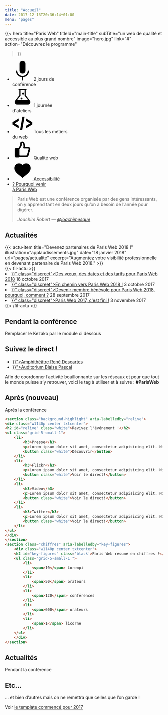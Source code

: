```yaml
---
title: "Accueil"
date: 2017-12-13T20:36:14+01:00
menu: "pages"
---
```


{{< hero
    title="Paris Web"
    titleId="main-title"
    subTitle="un web de qualité et accessible au plus grand nombre"
    image="hero.jpg"
    link="#"
    action="Découvrez le programme"
>}}

<section class="content">
  <ul class="inline-list inline-list--full kezako">
    <li>
        <span class="social-link social-link--big">
            <svg role="img" aria-hidden="true" class="icon" viewBox="0 0 64 64" width="64" height="64" xmlns="http://www.w3.org/2000/svg" xmlns:xlink="http://www.w3.org/1999/xlink">
                <path d="M29.935 52.278C19.333 51.216 11 42.263 11 31.45h4.029c0 9.31 7.66 16.927 17.021 16.927 9.34 0 16.921-7.594 16.921-16.927H53c0 10.895-8.362 19.879-19.036 20.847V63h-4.029V52.278zM41.518 9.415V31.45c0 5.308-4.13 9.415-9.468 9.415s-9.467-4.107-9.467-9.415V9.415C22.583 4.107 26.713 0 32.05 0c5.338 0 9.468 4.107 9.468 9.415z"/>
            </svg>
            2&nbsp;jours&nbsp;de<br />conférence
        </span>
    </li>
    <li>
        <span class="social-link social-link--big">
            <svg role="img" aria-hidden="true" class="icon" viewBox="0 0 64 64" width="64" height="64" xmlns="http://www.w3.org/2000/svg" xmlns:xlink="http://www.w3.org/1999/xlink">
                <path d="M55.385 43.173L42.389 26.406V9.96h2.406V6.35H19.524v3.61h2.407v16.446L8.935 43.173a8.097 8.097 0 0 0-1.685 4.974c0 4.413 3.61 8.103 8.103 8.103h33.694c4.413 0 8.103-3.61 8.103-8.103 0-1.845-.642-3.61-1.765-4.974zM25.622 27.69V9.96h13.156v17.73l10.51 13.478H15.112l10.51-13.478zm8.343-3.37a3.209 3.209 0 1 0 0-6.418 3.209 3.209 0 0 0 0 6.418zm-5.134 15.404a2.888 2.888 0 1 0 0-5.777 2.888 2.888 0 0 0 0 5.777z"/>
            </svg>
            1&nbsp;journée<br />d'ateliers
        </span>
    </li>
    <li>
        <span class="social-link social-link--big">
            <svg role="img" aria-hidden="true" class="icon" viewBox="0 0 64 64" width="64" height="64" xmlns="http://www.w3.org/2000/svg" xmlns:xlink="http://www.w3.org/1999/xlink">
                <path d="M24.4 53.2l7.2-42h6.9l-7.4 42h-6.7zM0 36.1v-7.4l19.8-11.9v7.9L7 32.3 19.8 40v8L0 36.1zm63.3-7.4v7.4L43.5 48v-7.9l12.8-7.6-12.8-7.7v-8l19.8 11.9z" />
            </svg>
            Tous&nbsp;les&nbsp;métiers<br />du&nbsp;web
        </span>
    </li>
    <li>
        <span class="social-link social-link--big">
            <svg role="img" aria-hidden="true" class="icon" viewBox="0 0 64 64" width="64" height="64" xmlns="http://www.w3.org/2000/svg" xmlns:xlink="http://www.w3.org/1999/xlink">
                <path d="M56.236 33.315c.891-2.106.729-4.537-.567-6.482-1.297-1.944-3.485-3.079-5.753-2.998-1.459.081-2.917.081-4.862.081h-5.266c.08-.243.161-.567.161-.81.892-3.89-2.187-12.56-2.187-12.64-.81-1.945-2.35-3.16-4.7-3.646-.567-.081-1.053-.163-1.62-.163h-.163c-2.268 0-4.132.81-5.51 2.35-.729.81-1.134 1.783-1.053 2.917v2.026c0 1.053 0 2.188.081 3.322 0 .486-.08.972-.405 1.54-1.783 3.403-3.322 5.834-5.024 7.94-.162.162-.243.324-.405.486h-7.211c-1.054 0-4.457.406-4.457 5.186v20.338c0 4.78 3.566 4.78 4.78 4.78h6.97c1.459-.08 2.593-.729 3.322-1.701a6.907 6.907 0 0 0 1.864.243h19.69c2.511 0 4.78-1.053 6.32-2.917 1.377-1.702 2.106-3.89 1.863-6.158 1.378-1.702 1.945-3.727 1.54-5.834 1.458-1.783 2.026-3.89 1.54-5.915.08-.081.08-.162.161-.162.325-.648.649-1.215.892-1.783zm-4.457-1.863c-.08.243-.243.486-.486.81-.081.162-.243.324-.405.486l-.324.324c-.405.405-.567.973-.567 1.54 0 .243-.081.73.243 1.296.324.73.405 1.378-.486 2.35-.973 1.053-1.297 2.269-.973 3.646.243.892 0 1.54-.648 2.188-.81.891-1.134 1.945-.972 3.079.162 1.053-.081 2.026-.73 2.755-.648.73-1.54 1.134-2.592 1.215h-19.69c-.567 0-.972-.162-1.459-.486a1.122 1.122 0 0 0-.324-.243l-.162-.162V30.966c.324-.324.649-.73 1.054-1.135 1.863-2.35 3.565-5.104 5.51-8.75.729-1.378 1.053-2.675.972-4.052-.081-1.053-.081-2.026-.081-3.08v-1.863c.324-.324.81-.567 1.863-.567.244 0 .487 0 .81.081.892.162.973.405 1.054.648.648 1.62 2.35 8.103 1.945 9.805-.162.81-.405 1.62-.567 2.511l-.325 1.135c-.162.73 0 1.458.487 2.026.486.567 1.134.89 1.863.89h8.346c1.945 0 3.484 0 5.024-.08.567 0 1.134.324 1.458.81.162.405.567 1.134.162 2.107z" />
            </svg>
            Qualité web
        </span>
    </li>
    <li>
        <a href="#" class="social-link social-link--big social-link--important title">
            <svg role="img" aria-hidden="true" class="icon icon__link" viewBox="0 0 64 64" width="64" height="64" xmlns="http://www.w3.org/2000/svg" xmlns:xlink="http://www.w3.org/1999/xlink">
                <path d="M43.215 9.45c-4.763 0-8.775 3.092-11.031 5.349-2.257-2.257-6.268-5.349-11.032-5.349-8.859 0-15.043 6.268-15.043 15.21 0 9.695 7.27 15.796 14.29 21.646 3.26 2.675 11.032 9.193 11.032 9.193.168.167.418.251.67.251.25 0 .5-.084.668-.25.083-.084 7.772-6.52 11.031-9.194 7.02-5.85 14.292-11.95 14.292-21.646.083-8.942-6.101-15.21-14.877-15.21z" />
            </svg>
            <span style="text-decoration: underline;">Accessibilité</span>
        </a>
    </li>
    <li>
        <a href="" class="social-link social-link--big social-link--important title">
            <span role="img" aria-hidden="true" class="icon icon--question">?</span>
            <span style="text-decoration: underline;">Pourquoi venir<br>à Paris Web</span>
        </a>
    </li>
  </ul>
  <div class="positive__arrow"></div>
</section>

<section class="banner">
    <div class="content">
        <blockquote>
            <p>Paris Web est une conférence organisée par des gens intéressants, on y apprend tant en deux jours qu’on a besoin de l’année pour digérer.</p>
            <footer>
            <cite>Joachim Robert — <a href="">@joachimesque</a></cite>
            </footer>
        </blockquote>
    </div>
    <div class="negative__arrow"></div>
</section>

<section class="content content--2-cols" aria-labelledby="news-title">
	<h2 class="separation separation--primary" id="news-title">Actualités</h2>
	<div class="content__wrapper">
		<div class="content__main">
			{{< actu-item
				title="Devenez partenaires de Paris Web 2018 !"
				illustration="applaudissements.jpg"
				date="18 janvier 2018"
				url="pages/actualite"
				excerpt="Augmentez votre visibilité professionnelle en devenant partenaire de Paris Web 2018."
			>}}
		</div>
		<div class="content__sidebar">
			{{< fil-actu >}}
				<li class="actu-list__item">
						<a href="{{< relref "/pages/actualite/index.md" >}}" class="discreet">Des vœux, des dates et des tarifs pour Paris Web 2018</a>
						<time datetime="2017-10-16" class="date">16 octobre 2017</time>
				</li>
				<li class="actu-list__item">
						<a href="{{< relref "/pages/actualite/index.md" >}}" class="discreet">En chemin vers Paris Web 2018 !</a>
						<time datetime="2017-10-03" class="date">3 octobre 2017</time>
				</li>
				<li class="actu-list__item">
						<a href="{{< relref "/pages/actualite/index.md" >}}" class="discreet">Devenir membre bénévole pour Paris Web 2018, pourquoi, comment ?</a>
						<time datetime="2017-09-28" class="date">28 septembre 2017</time>
				</li>
				<li class="actu-list__item">
						<a href="{{< relref "/pages/actualite/index.md" >}}" class="discreet">Paris Web 2017, c'est fini !</a>
						<time datetime="2017-11-03" class="date">3 novembre 2017</time>
				</li>
			{{< /fil-actu >}}
		</div>
	</div>
</section>

<div class="content">
<h2>Pendant la conférence</h2>
<p>Remplacer le Kezako par le module ci dessous</p>
</div>

<section class="direct-link">
    <main>
        <h2>Suivez le direct !</h2>
        <ul class="direct-link__list">
            <li><a class="btn" href="{{< relref "/pages/direct/index.md" >}}">Amphithéâtre René Descartes</a></li>
            <li><a class="btn" href="{{< relref "/pages/direct/index.md" >}}">Auditorium Blaise Pascal</a></li>
        </ul>
    </main>
    <aside>
        <p>
            Afin de coordonner l’activité bouillonnante sur les réseaux et pour que tout le monde puisse s’y retrouver, voici le tag à utiliser et à suivre :
            <strong class="h1-like">#ParisWeb</strong>
        </p>
    </aside>
</section>

## Après (nouveau)

Après la conférence

```html
<section class="background-highlight" aria-labelledby="relive">
<div class="w1140p center txtcenter">
<h2 id="relive" class="white">Revivez l'événement !</h2>
<ul class="grid-5-small-1">
	<li>
		<h3>Presse</h3>
		<p>Lorem ipsum dolor sit amet, consectetur adipisicing elit. Nihil quisquam ex nostrum eos, iste ab possimus perspiciatis veritatis voluptas.</p>
		<button class="white">Découvrir</button>
	</li>
	<li>
		<h3>Flickr</h3>
		<p>Lorem ipsum dolor sit amet, consectetur adipisicing elit. Nihil quisquam ex nostrum eos, iste ab possimus perspiciatis veritatis voluptas.</p>
		<button class="white">Voir le direct!</button>
	</li>
	<li>
		<h3>Video</h3>
		<p>Lorem ipsum dolor sit amet, consectetur adipisicing elit. Nihil quisquam ex nostrum eos, iste ab possimus perspiciatis veritatis voluptas.</p>
		<button class="white">Voir le direct!</button>
	</li>
	<li>
		<h3>Twitter</h3>
		<p>Lorem ipsum dolor sit amet, consectetur adipisicing elit. Nihil quisquam ex nostrum eos, iste ab possimus perspiciatis veritatis voluptas.</p>
		<button class="white">Voir le direct!</button>
	</li>
</ul>
</div>
</section>
<section class="chiffres" aria-labelledby="key-figures">
	<div class="w1140p center txtcenter">
	<h2 id="key-figures" class='black'>Paris Web résumé en chiffres !</h2>
	<ul class="grid-5-small-1 ">
		<li>
			<span>10</span> Lorempi
		</li>
		<li>
			<span>50</span> orateurs
		</li>
		<li>
			<span>120</span> conférences
		</li>
		<li>
			<span>600</span> orateurs
		</li>
		<li>
			<span>1</span> licorne
		</li>
	</ul>
	</div>
</section>
```

## Actualités

Pendant la conférence

## Etc…

… et bien d’autres mais on ne remettra que celles que l’on garde !

Voir [le template commencé pour 2017](https://github.com/Paris-Web/pw-2017/blob/d88ab54bc77372ea3c994b6d93f4ac6089767803/template2017/page_accueil.php)
